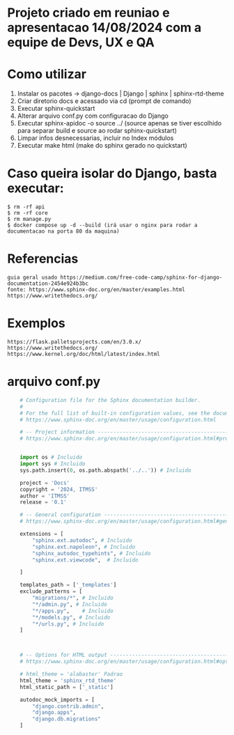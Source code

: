 # Projeto criado em reuniao e apresentacao 14/08/2024 com a equipe de Devs, UX e QA

# Como utilizar

1. Instalar os pacotes -> django-docs | Django | sphinx | sphinx-rtd-theme
2. Criar diretorio docs e acessado via cd (prompt de comando)
3. Executar sphinx-quickstart
4. Alterar arquivo conf.py com configuracao do Django
5. Executar sphinx-apidoc -o source ../ (source apenas se tiver escolhido para separar build e source ao rodar sphinx-quickstart)
6. Limpar infos desnecessarias, incluir no Index módulos
7. Executar make html (make do sphinx gerado no quickstart)


# Caso queira isolar do Django, basta executar:
    $ rm -rf api
    $ rm -rf core
    $ rm manage.py
    $ docker compose up -d --build (irá usar o nginx para rodar a documentacao na porta 80 da maquina)

# Referencias
    guia geral usado https://medium.com/free-code-camp/sphinx-for-django-documentation-2454e924b3bc
    fonte: https://www.sphinx-doc.org/en/master/examples.html
    https://www.writethedocs.org/


# Exemplos
    https://flask.palletsprojects.com/en/3.0.x/
    https://www.writethedocs.org/
    https://www.kernel.org/doc/html/latest/index.html

# arquivo conf.py
``` python
    # Configuration file for the Sphinx documentation builder.
    #
    # For the full list of built-in configuration values, see the documentation:
    # https://www.sphinx-doc.org/en/master/usage/configuration.html

    # -- Project information -----------------------------------------------------
    # https://www.sphinx-doc.org/en/master/usage/configuration.html#project-information


    import os # Incluido
    import sys # Incluido
    sys.path.insert(0, os.path.abspath('../..')) # Incluido

    project = 'Docs'
    copyright = '2024, ITMSS'
    author = 'ITMSS'
    release = '0.1'

    # -- General configuration ---------------------------------------------------
    # https://www.sphinx-doc.org/en/master/usage/configuration.html#general-configuration

    extensions = [
        "sphinx.ext.autodoc", # Incluido
        "sphinx.ext.napoleon", # Incluido
        "sphinx_autodoc_typehints", # Incluido
        "sphinx.ext.viewcode",  # Incluido

    ]

    templates_path = ['_templates']
    exclude_patterns = [
        "migrations/*", # Incluido
        "*/admin.py", # Incluido
        "*/apps.py",    # Incluido
        "*/models.py", # Incluido
        "*/urls.py", # Incluido
    ]



    # -- Options for HTML output -------------------------------------------------
    # https://www.sphinx-doc.org/en/master/usage/configuration.html#options-for-html-output

    # html_theme = 'alabaster' Padrao
    html_theme = 'sphinx_rtd_theme'
    html_static_path = ['_static']

    autodoc_mock_imports = [
        "django.contrib.admin",
        "django.apps",
        "django.db.migrations"
    ]
```